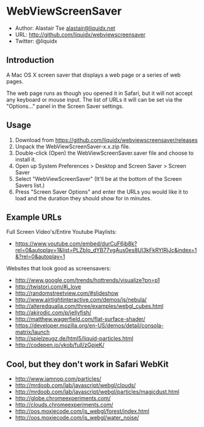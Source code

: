 WebViewScreenSaver
==================

 - Author: Alastair Tse <alastair@liquidx.net>
 - URL: http://github.com/liquidx/webviewscreensaver
 - Twitter: @liquidx

Introduction
------------
A Mac OS X screen saver that displays a web page or a series of web pages.

The web page runs as though you opened it in Safari, but it will not accept
any keyboard or mouse input. The list of URLs it will can be set via
the "Options..." panel in the Screen Saver settings.

Usage
-----

1. Download from https://github.com/liquidx/webviewscreensaver/releases
2. Unpack the WebViewScreenSaver-x.x.zip file.
3. Double-click (Open) the WebViewScreenSaver.saver file and choose to install
   it.
4. Open up System Preferences > Desktop and Screen Saver > Screen Saver
5. Select "WebViewScreenSaver" (It'll be at the bottom of the Screen Savers list.)
6. Press "Screen Saver Options" and enter the URLs you would like it to load and the
   duration they should show for in minutes.

Example URLs
------------

Full Screen Video's/Entire Youtube Playlists:
 - https://www.youtube.com/embed/durCuF6jb8k?rel=0&autoplay=1&list=PLZbIo_dYB77vgAus0es8Ul3kFkRYIRjJc&index=1&?rel=0&autoplay=1

Websites that look good as screensavers:

 - http://www.google.com/trends/hottrends/visualize?pn=p1
 - http://twistori.com/#i_love
 - http://randomstreetview.com/#slideshow
 - http://www.airtightinteractive.com/demos/js/nebula/
 - http://alteredqualia.com/three/examples/webgl_cubes.html
 - http://akirodic.com/p/jellyfish/
 - http://matthew.wagerfield.com/flat-surface-shader/
 - https://developer.mozilla.org/en-US/demos/detail/consola-matrix/launch
 - http://spielzeugz.de/html5/liquid-particles.html
 - http://codepen.io/ykob/full/zGpjeK/

Cool, but they don't work in Safari WebKit
------------------------------------------
 - http://www.iamnop.com/particles/
 - http://mrdoob.com/lab/javascript/webgl/clouds/
 - http://mrdoob.com/lab/javascript/webgl/particles/magicdust.html
 - http://globe.chromeexperiments.com/
 - http://clouds.chromeexperiments.com/
 - http://oos.moxiecode.com/js_webgl/forest/index.html
 - http://oos.moxiecode.com/js_webgl/water_noise/
